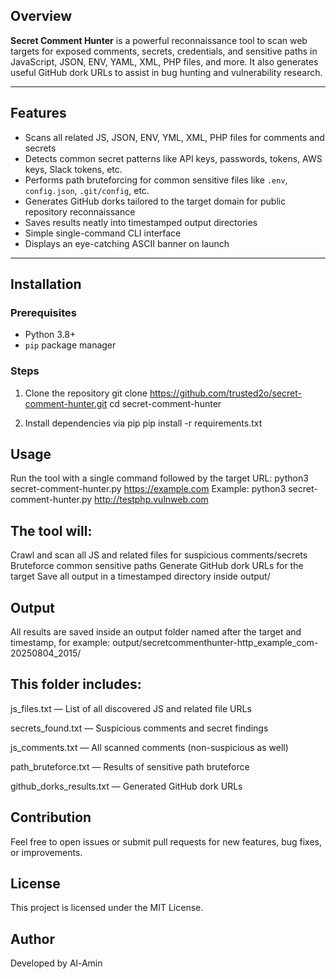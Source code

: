 
## Overview

**Secret Comment Hunter** is a powerful reconnaissance tool to scan web targets for exposed comments, secrets, credentials, and sensitive paths in JavaScript, JSON, ENV, YAML, XML, PHP files, and more. It also generates useful GitHub dork URLs to assist in bug hunting and vulnerability research.

---

## Features

- Scans all related JS, JSON, ENV, YML, XML, PHP files for comments and secrets
- Detects common secret patterns like API keys, passwords, tokens, AWS keys, Slack tokens, etc.
- Performs path bruteforcing for common sensitive files like `.env`, `config.json`, `.git/config`, etc.
- Generates GitHub dorks tailored to the target domain for public repository reconnaissance
- Saves results neatly into timestamped output directories
- Simple single-command CLI interface
- Displays an eye-catching ASCII banner on launch

---

## Installation

### Prerequisites

- Python 3.8+  
- `pip` package manager

### Steps

1. Clone the repository
   git clone https://github.com/trusted2o/secret-comment-hunter.git
   cd secret-comment-hunter
   
2. Install dependencies via pip
pip install -r requirements.txt

## Usage
Run the tool with a single command followed by the target URL: python3 secret-comment-hunter.py https://example.com
Example:
python3 secret-comment-hunter.py http://testphp.vulnweb.com

## The tool will:
Crawl and scan all JS and related files for suspicious comments/secrets
Bruteforce common sensitive paths
Generate GitHub dork URLs for the target
Save all output in a timestamped directory inside output/

## Output
All results are saved inside an output folder named after the target and timestamp, for example:
output/secretcommenthunter-http_example_com-20250804_2015/

## This folder includes:

js_files.txt — List of all discovered JS and related file URLs

secrets_found.txt — Suspicious comments and secret findings

js_comments.txt — All scanned comments (non-suspicious as well)

path_bruteforce.txt — Results of sensitive path bruteforce

github_dorks_results.txt — Generated GitHub dork URLs

## Contribution
Feel free to open issues or submit pull requests for new features, bug fixes, or improvements.

## License
This project is licensed under the MIT License.

## Author
Developed by Al-Amin
